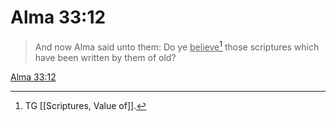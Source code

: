 # Alma 33:12

> And now Alma said unto them: Do ye <u>believe</u>[^a] those scriptures which have been written by them of old?

[Alma 33:12](https://www.churchofjesuschrist.org/study/scriptures/bofm/alma/33?lang=eng&id=p12#p12)


[^a]: TG [[Scriptures, Value of]].
